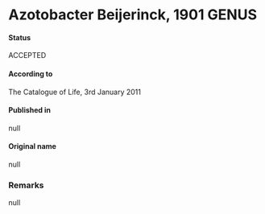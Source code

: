 Azotobacter Beijerinck, 1901 GENUS
=======

#### Status
ACCEPTED

#### According to
The Catalogue of Life, 3rd January 2011

#### Published in
null

#### Original name
null

### Remarks
null